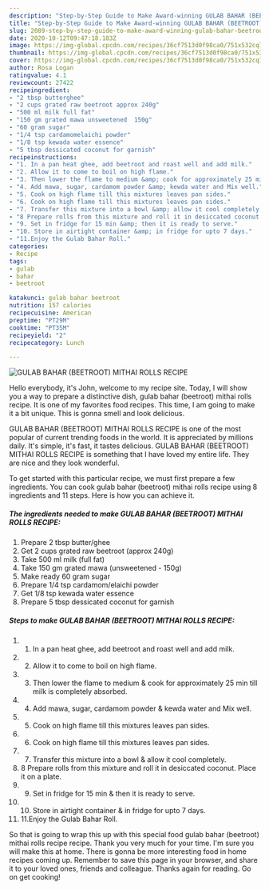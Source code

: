 ```yaml
---
description: "Step-by-Step Guide to Make Award-winning GULAB BAHAR (BEETROOT) MITHAI ROLLS RECIPE"
title: "Step-by-Step Guide to Make Award-winning GULAB BAHAR (BEETROOT) MITHAI ROLLS RECIPE"
slug: 2089-step-by-step-guide-to-make-award-winning-gulab-bahar-beetroot-mithai-rolls-recipe
date: 2020-10-12T09:47:18.183Z
image: https://img-global.cpcdn.com/recipes/36cf7513d0f98ca0/751x532cq70/gulab-bahar-beetroot-mithai-rolls-recipe-recipe-main-photo.jpg
thumbnail: https://img-global.cpcdn.com/recipes/36cf7513d0f98ca0/751x532cq70/gulab-bahar-beetroot-mithai-rolls-recipe-recipe-main-photo.jpg
cover: https://img-global.cpcdn.com/recipes/36cf7513d0f98ca0/751x532cq70/gulab-bahar-beetroot-mithai-rolls-recipe-recipe-main-photo.jpg
author: Rosa Logan
ratingvalue: 4.1
reviewcount: 27422
recipeingredient:
- "2 tbsp butterghee"
- "2 cups grated raw beetroot approx 240g"
- "500 ml milk full fat"
- "150 gm grated mawa unsweetened  150g"
- "60 gram sugar"
- "1/4 tsp cardamomelaichi powder"
- "1/8 tsp kewada water essence"
- "5 tbsp dessicated coconut for garnish"
recipeinstructions:
- "1. In a pan heat ghee, add beetroot and roast well and add milk."
- "2. Allow it to come to boil on high flame."
- "3. Then lower the flame to medium &amp; cook for approximately 25 min till milk is completely absorbed."
- "4. Add mawa, sugar, cardamom powder &amp; kewda water and Mix well."
- "5. Cook on high flame till this mixtures leaves pan sides."
- "6. Cook on high flame till this mixtures leaves pan sides."
- "7. Transfer this mixture into a bowl &amp; allow it cool completely."
- "8 Prepare rolls from this mixture and roll it in desiccated coconut. Place it on a plate."
- "9. Set in fridge for 15 min &amp; then it is ready to serve."
- "10. Store in airtight container &amp; in fridge for upto 7 days."
- "11.Enjoy the Gulab Bahar Roll."
categories:
- Recipe
tags:
- gulab
- bahar
- beetroot

katakunci: gulab bahar beetroot 
nutrition: 157 calories
recipecuisine: American
preptime: "PT29M"
cooktime: "PT35M"
recipeyield: "2"
recipecategory: Lunch

---
```



![GULAB BAHAR (BEETROOT) MITHAI ROLLS RECIPE](https://img-global.cpcdn.com/recipes/36cf7513d0f98ca0/751x532cq70/gulab-bahar-beetroot-mithai-rolls-recipe-recipe-main-photo.jpg)

Hello everybody, it's John, welcome to my recipe site. Today, I will show you a way to prepare a distinctive dish, gulab bahar (beetroot) mithai rolls recipe. It is one of my favorites food recipes. This time, I am going to make it a bit unique. This is gonna smell and look delicious.



GULAB BAHAR (BEETROOT) MITHAI ROLLS RECIPE is one of the most popular of current trending foods in the world. It is appreciated by millions daily. It's simple, it's fast, it tastes delicious. GULAB BAHAR (BEETROOT) MITHAI ROLLS RECIPE is something that I have loved my entire life. They are nice and they look wonderful.


To get started with this particular recipe, we must first prepare a few ingredients. You can cook gulab bahar (beetroot) mithai rolls recipe using 8 ingredients and 11 steps. Here is how you can achieve it.

<!--inarticleads1-->

##### The ingredients needed to make GULAB BAHAR (BEETROOT) MITHAI ROLLS RECIPE:

1. Prepare 2 tbsp butter/ghee
1. Get 2 cups grated raw beetroot (approx 240g)
1. Take 500 ml milk (full fat)
1. Take 150 gm grated mawa (unsweetened - 150g)
1. Make ready 60 gram sugar
1. Prepare 1/4 tsp cardamom/elaichi powder
1. Get 1/8 tsp kewada water essence
1. Prepare 5 tbsp dessicated coconut for garnish




<!--inarticleads2-->

##### Steps to make GULAB BAHAR (BEETROOT) MITHAI ROLLS RECIPE:

1. 1. In a pan heat ghee, add beetroot and roast well and add milk.
1. 2. Allow it to come to boil on high flame.
1. 3. Then lower the flame to medium &amp; cook for approximately 25 min till milk is completely absorbed.
1. 4. Add mawa, sugar, cardamom powder &amp; kewda water and Mix well.
1. 5. Cook on high flame till this mixtures leaves pan sides.
1. 6. Cook on high flame till this mixtures leaves pan sides.
1. 7. Transfer this mixture into a bowl &amp; allow it cool completely.
1. 8 Prepare rolls from this mixture and roll it in desiccated coconut. Place it on a plate.
1. 9. Set in fridge for 15 min &amp; then it is ready to serve.
1. 10. Store in airtight container &amp; in fridge for upto 7 days.
1. 11.Enjoy the Gulab Bahar Roll.




So that is going to wrap this up with this special food gulab bahar (beetroot) mithai rolls recipe recipe. Thank you very much for your time. I'm sure you will make this at home. There is gonna be more interesting food in home recipes coming up. Remember to save this page in your browser, and share it to your loved ones, friends and colleague. Thanks again for reading. Go on get cooking!
